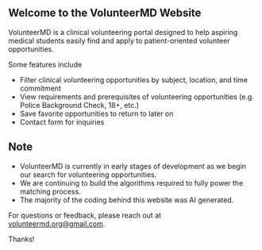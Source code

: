 ## Welcome to the VolunteerMD Website

VolunteerMD is a clinical volunteering portal designed to help aspiring medical students easily find and apply to patient-oriented volunteer opportunities.

Some features include
- Filter clinical volunteering opportunities by subject, location, and time commitment
- View requirements and prerequisites of volunteering opportunities (e.g. Police Background Check, 18+, etc.)
- Save favorite opportunities to return to later on
- Contact form for inquiries

## Note
- VolunteerMD is currently in early stages of development as we begin our search for volunteering opportunities.
- We are continuing to build the algorithms required to fully power the matching process.
- The majority of the coding behind this website was AI generated.

For questions or feedback, please reach out at volunteermd.org@gmail.com.

Thanks!
